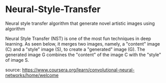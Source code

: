 # Neural-Style-Transfer
Neural style transfer algorithm that generate novel artistic images using algorithm

Neural Style Transfer (NST) is one of the most fun techniques in deep learning. As seen below, it merges two images, namely, a "content" image (C) and a "style" image (S), to create a "generated" image (G). The generated image G combines the "content" of the image C with the "style" of image S.




source: https://www.coursera.org/learn/convolutional-neural-networks/home/welcome
